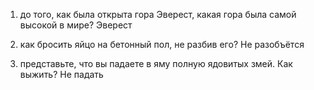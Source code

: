 1) до того, как была открыта гора Эверест, какая гора была самой высокой в мире? Эверест

2) как бросить яйцо на бетонный пол, не разбив его? Не разобъётся
3) представьте, что вы падаете в яму полную ядовитых змей. Как выжить? Не падать


